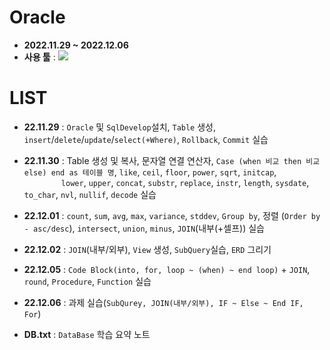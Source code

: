 # Oracle
- __2022.11.29 ~ 2022.12.06__
- __사용 툴__ : <img src="https://img.shields.io/badge/Oracle-F80000?style=flat&logo=Oracle&logoColor=white"/>

# LIST
- __22.11.29__ : `Oracle` 및 `SqlDevelop`설치, `Table` 생성, 
                `insert`/`delete`/`update`/`select(+Where)`, `Rollback`, `Commit` 실습

- __22.11.30__ : Table 생성 및 복사, 문자열 연결 연산자, `Case (when 비교 then 비교 else) end as 테이블 명`, 
                `like`, `ceil`, `floor`, `power`, `sqrt`, `initcap`, 
                <br/>&nbsp;&nbsp;&nbsp;&nbsp;&nbsp;&nbsp;&nbsp;&nbsp;&nbsp;&nbsp;&nbsp;&nbsp;&nbsp;&nbsp;
                `lower`, `upper`, `concat`, `substr`, `replace`, `instr`, `length`, `sysdate`, `to_char`, `nvl`, `nullif`, `decode` 실습

- __22.12.01__ : `count`, `sum`, `avg`, `max`, `variance`, `stddev`, `Group by`, 정렬 (`Order by - asc/desc`), 
                `intersect`, `union`, `minus`, `JOIN`(내부(+셀프)) 실습

- __22.12.02__ : `JOIN`(내부/외부), `View` 생성, `SubQuery`실습, `ERD` 그리기

- __22.12.05__ : `Code Block(into, for, loop ~ (when) ~ end loop)` + `JOIN`, 
                `round`, `Procedure`, `Function` 실습

- __22.12.06__ : 과제 실습(`SubQurey, JOIN(내부/외부), IF ~ Else ~ End IF, For`)

- __DB.txt__ : `DataBase` 학습 요약 노트